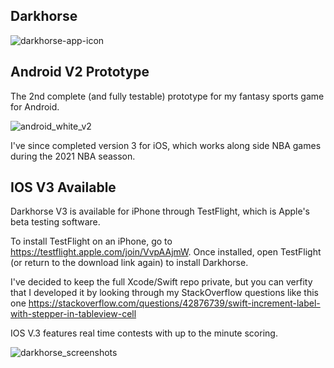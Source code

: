 

## Darkhorse

![darkhorse-app-icon](https://user-images.githubusercontent.com/8163492/110709275-d30cf100-81b0-11eb-9493-a1991619f669.png)

## Android V2 Prototype


The 2nd complete (and fully testable) prototype for my fantasy sports game for Android.

![android_white_v2](https://user-images.githubusercontent.com/8163492/109376583-5c035e80-787a-11eb-9ab1-5601734e6444.png)


I've since completed version 3 for iOS, which works along side NBA games during the 2021 NBA seasson. 

## IOS V3 Available

Darkhorse V3 is available for iPhone through TestFlight, which is Apple's beta testing software.

To install TestFlight on an iPhone, go to https://testflight.apple.com/join/VvpAAjmW. Once installed, open TestFlight (or return to the download link again) to install Darkhorse.

I've decided to keep the full Xcode/Swift repo private, but you can verfity that I developed it by looking through my StackOverflow questions like this one https://stackoverflow.com/questions/42876739/swift-increment-label-with-stepper-in-tableview-cell 

IOS V.3 features real time contests with up to the minute scoring. 

![darkhorse_screenshots](https://user-images.githubusercontent.com/8163492/110709033-76a9d180-81b0-11eb-8b6a-da41fd522882.png)


